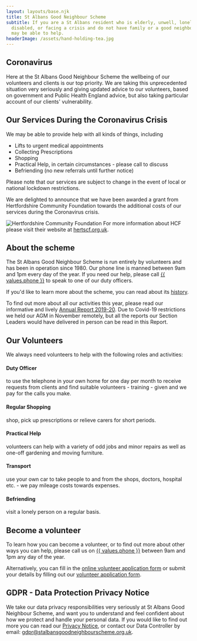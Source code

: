 ```yaml
---
layout: layouts/base.njk
title: St Albans Good Neighbour Scheme
subtitle: If you are a St Albans resident who is elderly, unwell, lonely,
  disabled, or facing a crisis and do not have family or a good neighbour, we
  may be able to help.
headerImage: /assets/hand-holding-tea.jpg
---
```

## **Coronavirus**

Here at the St Albans Good Neighbour Scheme the wellbeing of our volunteers and clients is our top priority. We are taking this unprecedented situation very seriously and giving updated advice to our volunteers, based on government and Public Health England advice, but also taking particular account of our clients' vulnerability.

## Our Services During the Coronavirus Crisis

We may be able to provide help with all kinds of things, including

* Lifts to urgent medical appointments
* Collecting Prescriptions
* Shopping
* Practical Help, in certain circumstances - please call to discuss
* Befriending (no new referrals until further notice)

Please note that our services are subject to change in the event of local or national lockdown restrictions.

We are delighted to announce that we have been awarded a grant from Hertfordshire Community Foundation towards the additional costs of our services during the Coronavirus crisis.

![Hertfordshire Community Foundation](/assets/hcf-small-logo.jpg "Hertfordshire Community Foundation") For more information about HCF please visit their website at [hertscf.org.uk](http://www.hertscf.org.uk).

## About the scheme

The St Albans Good Neighbour Scheme is run entirely by volunteers and has been in operation since 1980. Our phone line is manned between 9am and 1pm every day of the year. If you need our help, please call <a href="tel:{{ values.phone }}">{{ values.phone }}</a> to speak to one of our duty officers.

If you'd like to learn more about the scheme, you can read about its [history](/history).

To find out more about all our activities this year, please read our informative and lively [Annual Report 2019-20](/assets/SAGNS-2020-ANNUAL-REPORT.pdf). Due to Covid-19 restrictions we held our AGM in November remotely, but all the reports our Section Leaders would have delivered in person can be read in this Report.

## Our Volunteers

We always need volunteers to help with the following roles and activities:

#### Duty Officer

to use the telephone in your own home for one day per month to receive requests from clients and find suitable volunteers - training - given and we pay for the calls you make.

#### Regular Shopping

shop, pick up prescriptions or relieve carers for short periods.

#### Practical Help

volunteers can help with a variety of odd jobs and minor repairs as well as one-off gardening and moving furniture.

#### Transport

use your own car to take people to and from the shops, doctors, hospital etc. - we pay mileage costs towards expenses.

#### Befriending

visit a lonely person on a regular basis.

## Become a volunteer

To learn how you can become a volunteer, or to find out more about other ways you can help, please call us on <a href="tel:{{ values.phone }}">{{ values.phone }}</a> between 9am and 1pm any day of the year.

Alternatively, you can fill in the [online volunteer application form](/2020-03-25-st-albans-good-neighbour-scheme/) or submit your details by filling out our [volunteer application form](/assets/volunteer-form.docx). 

## GDPR - Data Protection Privacy Notice

We take our data privacy responsibilities very seriously at St Albans Good Neighbour Scheme, and want you to understand and feel confident about how we protect and handle your personal data. If you would like to find out more you can read our [Privacy Notice](/assets/sagns-privacy-notice.pdf), or contact our Data Controller by email: [gdpr@stalbansgoodneighbourscheme.org.uk](mailto:gdpr@stalbansgoodneighbourscheme.org.uk).